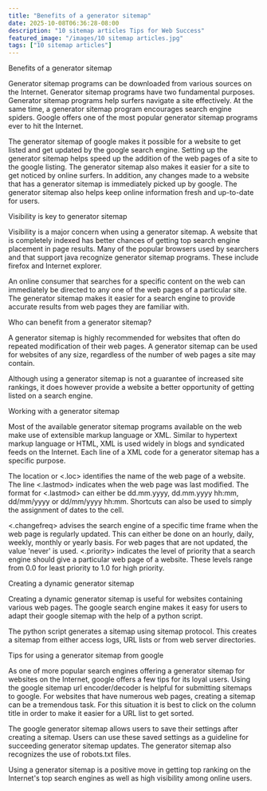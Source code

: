 ```yaml
---
title: "Benefits of a generator sitemap"
date: 2025-10-08T06:36:28-08:00
description: "10 sitemap articles Tips for Web Success"
featured_image: "/images/10 sitemap articles.jpg"
tags: ["10 sitemap articles"]
---
```


Benefits of a generator sitemap

Generator sitemap programs can be downloaded from various sources on the Internet. Generator sitemap programs have two fundamental purposes. Generator sitemap programs help surfers navigate a site effectively. At the same time, a generator sitemap program encourages search engine spiders. Google offers one of the most popular generator sitemap programs ever to hit the Internet. 

The generator sitemap of google makes it possible for a website to get listed and get updated by the google search engine. Setting up the generator sitemap helps speed up the addition of the web pages of a site to the google listing. The generator sitemap also makes it easier for a site to get noticed by online surfers. In addition, any changes made to a website that has a generator sitemap is immediately picked up by google. The generator sitemap also helps keep online information fresh and up-to-date for users. 

Visibility is key to generator sitemap

Visibility is a major concern when using a generator sitemap. A website that is completely indexed has better chances of getting top search engine placement in page results. Many of the popular browsers used by searchers and that support java recognize generator sitemap programs. These include firefox and Internet explorer.  

An online consumer that searches for a specific content on the web can immediately be directed to any one of the web pages of a particular site. The generator sitemap makes it easier for a search engine to provide accurate results from web pages they are familiar with. 

Who can benefit from a generator sitemap?

A generator sitemap is highly recommended for websites that often do repeated modification of their web pages. A generator sitemap can be used for websites of any size, regardless of the number of web pages a site may contain. 

Although using a generator sitemap is not a guarantee of increased site rankings, it does however provide a website a better opportunity of getting listed on a search engine.

Working with a generator sitemap

Most of the available generator sitemap programs available on the web make use of extensible markup language or XML. Similar to hypertext markup language or HTML, XML is used widely in blogs and syndicated feeds on the Internet. Each line of a XML code for a generator sitemap has a specific purpose. 

The location or <.loc> identifies the name of the web page of a website. The line <.lastmod> indicates when the web page was last modified. The format for <.lastmod> can either be dd.mm.yyyy, dd.mm.yyyy hh:mm, dd/mm/yyyy or dd/mm/yyyy hh:mm. Shortcuts can also be used to simply the assignment of dates to the cell. 

<.changefreq> advises the search engine of a specific time frame when the web page is regularly updated. This can either be done on an hourly, daily, weekly, monthly or yearly basis. For web pages that are not updated, the value 'never' is used. <.priority> indicates the level of priority that a search engine should give a particular web page of a website. These levels range from 0.0 for least priority to 1.0 for high priority. 

Creating a dynamic generator sitemap

Creating a dynamic generator sitemap is useful for websites containing various web pages. The google search engine makes it easy for users to adapt their google sitemap with the help of a python script. 

The python script generates a sitemap using sitemap protocol. This creates a sitemap from either access logs, URL lists or from web server directories. 

Tips for using a generator sitemap from google

As one of more popular search engines offering a generator sitemap for websites on the Internet, google offers a few tips for its loyal users. Using the google sitemap url encoder/decoder is helpful for submitting sitemaps to google. For websites that have numerous web pages, creating a sitemap can be a tremendous task. For this situation it is best to click on the column title in order to make it easier for a URL list to get sorted. 

The google generator sitemap allows users to save their settings after creating a sitemap. Users can use these saved settings as a guideline for succeeding generator sitemap updates. The generator sitemap also recognizes the use of robots.txt files. 

Using a generator sitemap is a positive move in getting top ranking on the Internet's top search engines as well as high visibility among online users.  


